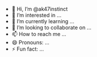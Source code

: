 - 👋 Hi, I’m @ak47instinct
- 👀 I’m interested in ...
- 🌱 I’m currently learning ...
- 💞️ I’m looking to collaborate on ...
- 📫 How to reach me ...
- 😄 Pronouns: ...
- ⚡ Fun fact: ...

<!---
ak47instinct/ak47instinct is a ✨ special ✨ repository because its `README.md` (this file) appears on your GitHub profile.
You can click the Preview link to take a look at your changes.
--->
